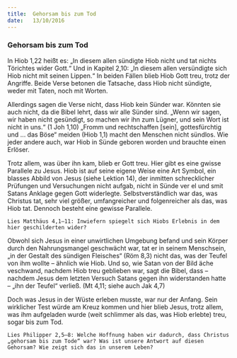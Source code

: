 ```yaml
---
title:  Gehorsam bis zum Tod
date:   13/10/2016
---
```


### Gehorsam bis zum Tod

In Hiob 1,22 heißt es: „In diesem allen sündigte Hiob nicht und tat nichts Törichtes wider Gott.“ Und in Kapitel 2,10: „In diesem allen versündigte sich Hiob nicht mit seinen Lippen.“ In beiden Fällen blieb Hiob Gott treu, trotz der Angriffe. Beide Verse betonen die Tatsache, dass Hiob nicht sündigte, weder mit Taten, noch mit Worten.

Allerdings sagen die Verse nicht, dass Hiob kein Sünder war. Könnten sie auch nicht, da die Bibel lehrt, dass wir alle Sünder sind. „Wenn wir sagen, wir haben nicht gesündigt, so machen wir ihn zum Lügner, und sein Wort ist nicht in uns.“ (1 Joh 1,10) „Fromm und rechtschaffen [sein], gottesfürchtig und ... das Böse“ meiden (Hiob 1,1) macht den Menschen nicht sündlos. Wie jeder andere auch, war Hiob in Sünde geboren worden und brauchte einen Erlöser.

Trotz allem, was über ihn kam, blieb er Gott treu. Hier gibt es eine gwisse Parallele zu Jesus. Hiob ist auf seine eigene Weise eine Art Symbol, ein blasses Abbild von Jesus (siehe Lektion 14), der inmitten schrecklicher Prüfungen und Versuchungen nicht aufgab, nicht in Sünde ver el und smit Satans Anklage gegen Gott widerlegte. Selbstverständlich war das, was Christus tat, sehr viel größer, umfangreicher und folgenreicher als das, was Hiob tat. Dennoch besteht eine gewisse Parallele.

`Lies Matthäus 4,1–11: Inwiefern spiegelt sich Hiobs Erlebnis in dem hier geschilderten wider?`

Obwohl sich Jesus in einer unwirtlichen Umgebung befand und sein Körper durch den Nahrungsmangel geschwächt war, tat er in seinem Menschsein, „in der Gestalt des sündigen Fleisches“ (Röm 8,3) nicht das, was der Teufel von ihm wollte – ähnlich wie Hiob. Und so, wie Satan von der Bild äche veschwand, nachdem Hiob treu geblieben war, sagt die Bibel, dass – nachdem Jesus dem letzten Versuch Satans gegen ihn widerstanden hatte – „ihn der Teufel“ verließ. (Mt 4,11; siehe auch Jak 4,7)

Doch was Jesus in der Wüste erleben musste, war nur der Anfang. Sein wirklicher Test würde am Kreuz kommen und hier blieb Jesus, trotz allem, was ihm aufgeladen wurde (weit schlimmer als das, was Hiob erlebte) treu, sogar bis zum Tod.

`Lies Philipper 2,5–8: Welche Hoffnung haben wir dadurch, dass Christus „gehorsam bis zum Tode“ war? Was ist unsere Antwort auf diesen Gehorsam? Wie zeigt sich das in unserem Leben?`